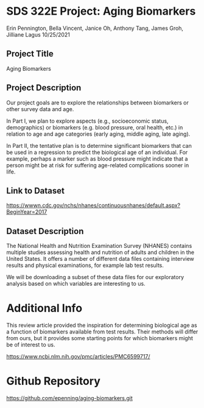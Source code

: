 SDS 322E Project: Aging Biomarkers
================
Erin Pennington, Bella Vincent, Janice Oh, Anthony Tang, James Groh,
Jilliane Lagus
10/25/2021

## Project Title

Aging Biomarkers

## Project Description

Our project goals are to explore the relationships between biomarkers or
other survey data and age.

In Part I, we plan to explore aspects (e.g., socioeconomic
status, demographics) or biomarkers (e.g. blood pressure, oral health, etc.) in relation to age and age categories (early aging, middle aging, late aging).

In Part II, the tentative plan is to determine significant
biomarkers that can be used in a regression to predict the biological
age of an individual. For example, perhaps a marker such as blood
pressure might indicate that a person might be at risk for suffering
age-related complications sooner in life.

## Link to Dataset

<https://wwwn.cdc.gov/nchs/nhanes/continuousnhanes/default.aspx?BeginYear=2017>

## Dataset Description

The National Health and Nutrition Examination Survey (NHANES) contains
multiple studies assessing health and nutrition of adults and children
in the United States. It offers a number of different data files
containing interview results and physical examinations, for example lab
test results.

We will be downloading a subset of these data files for our exploratory
analysis based on which variables are interesting to us.

# Additional Info

This review article provided the inspiration for determining biological
age as a function of biomarkers available from test results. Their
methods will differ from ours, but it provides some starting points for
which biomarkers might be of interest to us.

<https://www.ncbi.nlm.nih.gov/pmc/articles/PMC6599717/>

# Github Repository

<https://github.com/epenning/aging-biomarkers.git>
